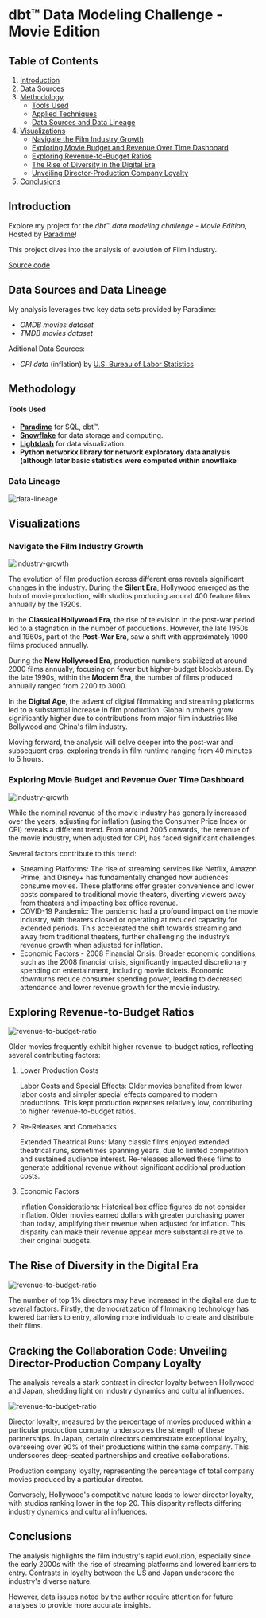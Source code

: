 # dbt™ Data Modeling Challenge - Movie Edition

## Table of Contents
1. [Introduction](#introduction)
2. [Data Sources](#data-sources-and-data-lineage)
3. [Methodology](#methodology)
   - [Tools Used](#tools-used)
   - [Applied Techniques](#applied-techniques)
   - [Data Sources and Data Lineage](#data-sources-and-data-lineage)
4. [Visualizations](#Visualizations)
   - [Navigate the Film Industry Growth](#Navigate-the-Film-Industry-Growth)
   - [Exploring Movie Budget and Revenue Over Time Dashboard](#Exploring-Movie-Budget-and-Revenue-Over-Time-Dashboard)
   - [Exploring Revenue-to-Budget Ratios](#Exploring-Revenue-to-Budget-Ratios)
   - [The Rise of Diversity in the Digital Era](#The-Rise-of-Diversity-in-the-Digital-Era)
   - [Unveiling Director-Production Company Loyalty](#Unveiling-Director-Production-Company-Loyalty)
5. [Conclusions](#conclusions)

## Introduction
Explore my project for the _dbt™ data modeling challenge - Movie Edition_, Hosted by [Paradime](https://www.paradime.io/)!

This project dives into the analysis of evolution of Film Industry.

[Source code](https://github.com/paradime-io/paradime-dbt-movie-challenge/tree/movie-robertas-kudulis-pigu-lt)


## Data Sources and Data Lineage
My analysis leverages two key data sets provided by Paradime:
- *OMDB movies dataset*
- *TMDB movies dataset*

Aditional Data Sources:
- *CPI data* (inflation) by [U.S. Bureau of Labor Statistics](www.bls.gov)

## Methodology
#### Tools Used
- **[Paradime](https://www.paradime.io/)** for SQL, dbt™.
- **[Snowflake](https://www.snowflake.com/)** for data storage and computing.
- **[Lightdash](https://www.lightdash.com/)** for data visualization.
- **Python networkx library for network exploratory data analysis (although later basic statistics were computed within snowflake** 



### Data Lineage
![data-lineage](screenshots/lineage.png)

## Visualizations

### Navigate the Film Industry Growth

![industry-growth](screenshots/industry-growth-1.png)

The evolution of film production across different eras reveals significant changes in the industry. During the **Silent Era**, Hollywood emerged as the hub of movie production, with studios producing around 400 feature films annually by the 1920s.

In the **Classical Hollywood Era**, the rise of television in the post-war period led to a stagnation in the number of productions. However, the late 1950s and 1960s, part of the **Post-War Era**, saw a shift with approximately 1000 films produced annually.

During the **New Hollywood Era**, production numbers stabilized at around 2000 films annually, focusing on fewer but higher-budget blockbusters. By the late 1990s, within the **Modern Era**, the number of films produced annually ranged from 2200 to 3000.

In the **Digital Age**, the advent of digital filmmaking and streaming platforms led to a substantial increase in film production. Global numbers grow significantly higher due to contributions from major film industries like Bollywood and China's film industry.

Moving forward, the analysis will delve deeper into the post-war and subsequent eras, exploring trends in film runtime ranging from 40 minutes to 5 hours.

### Exploring Movie Budget and Revenue Over Time Dashboard

![industry-growth](screenshots/budget-revenue-over-time.png)

While the nominal revenue of the movie industry has generally increased over the years, adjusting for inflation (using the Consumer Price Index or CPI) reveals a different trend. From around 2005 onwards, the revenue of the movie industry, when adjusted for CPI, has faced significant challenges.

Several factors contribute to this trend:
- Streaming Platforms: The rise of streaming services like Netflix, Amazon Prime, and Disney+ has fundamentally changed how audiences consume movies. These platforms offer greater convenience and lower costs compared to traditional movie theaters, diverting viewers away from theaters and impacting box office revenue.
- COVID-19 Pandemic: The pandemic had a profound impact on the movie industry, with theaters closed or operating at reduced capacity for extended periods. This accelerated the shift towards streaming and away from traditional theaters, further challenging the industry’s revenue growth when adjusted for inflation.
- Economic Factors - 2008 Financial Crisis: Broader economic conditions, such as the 2008 financial crisis, significantly impacted discretionary spending on entertainment, including movie tickets. Economic downturns reduce consumer spending power, leading to decreased attendance and lower revenue growth for the movie industry.

## Exploring Revenue-to-Budget Ratios

![revenue-to-budget-ratio](screenshots/revenue-to-budget-ratio.png)

Older movies frequently exhibit higher revenue-to-budget ratios, reflecting several contributing factors:
1. Lower Production Costs

    Labor Costs and Special Effects: Older movies benefited from lower labor costs and simpler special effects compared to modern productions. This kept production expenses relatively low, contributing to higher revenue-to-budget ratios.

2. Re-Releases and Comebacks

    Extended Theatrical Runs: Many classic films enjoyed extended theatrical runs, sometimes spanning years, due to limited competition and sustained audience interest. Re-releases allowed these films to generate additional revenue without significant additional production costs.

3. Economic Factors

    Inflation Considerations: Historical box office figures do not consider inflation. Older movies earned dollars with greater purchasing power than today, amplifying their revenue when adjusted for inflation. This disparity can make their revenue appear more substantial relative to their original budgets.

## The Rise of Diversity in the Digital Era

![revenue-to-budget-ratio](screenshots/top1-pct-directors.png)

The number of top 1% directors may have increased in the digital era due to several factors. Firstly, the democratization of filmmaking technology has lowered barriers to entry, allowing more individuals to create and distribute their films. 

## Cracking the Collaboration Code: Unveiling Director-Production Company Loyalty

The analysis reveals a stark contrast in director loyalty between Hollywood and Japan, shedding light on industry dynamics and cultural influences. 

![revenue-to-budget-ratio](screenshots/loyalty.png)

Director loyalty, measured by the percentage of movies produced within a particular production company, underscores the strength of these partnerships. In Japan, certain directors demonstrate exceptional loyalty, overseeing over 90% of their productions within the same company. This underscores deep-seated partnerships and creative collaborations. 

Production company loyalty, representing the percentage of total company movies produced by a particular director.

Conversely, Hollywood's competitive nature leads to lower director loyalty, with studios ranking lower in the top 20. This disparity reflects differing industry dynamics and cultural influences. 

## Conclusions

The analysis highlights the film industry's rapid evolution, especially since the early 2000s with the rise of streaming platforms and lowered barriers to entry. Contrasts in loyalty between the US and Japan underscore the industry's diverse nature.

However, data issues noted by the author require attention for future analyses to provide more accurate insights.